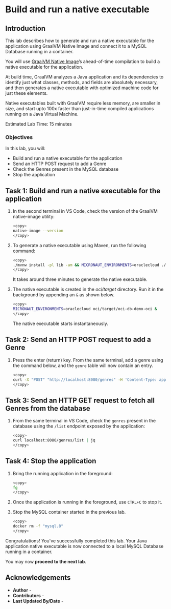 # Build and run a native executable

## Introduction

This lab describes how to generate and run a native executable for the application using GraalVM Native Image and connect it to a MySQL Database running in a container.

You will use [GraalVM Native Image](https://docs.oracle.com/en/graalvm/jdk/17/docs/overview/)’s ahead-of-time compilation to build a native executable for the application.

At build time, GraalVM analyzes a Java application and its dependencies to identify just what classes, methods, and fields are absolutely necessary, and then generates a native executable with optimized machine code for just these elements.

Native executables built with GraalVM require less memory, are smaller in size, and start upto 100x faster than just-in-time compiled applications running on a Java Virtual Machine.

Estimated Lab Time: 15 minutes

### Objectives

In this lab, you will:

* Build and run a native executable for the application
* Send an HTTP POST request to add a Genre
* Check the Genres present in the MySQL database
* Stop the application

## Task 1: Build and run a native executable for the application

1. In the second terminal in VS Code, check the version of the GraalVM native-image utility:

	``` bash
	<copy>
	native-image --version
	</copy>
	```

2. To generate a native executable using Maven, run the following command:

	``` bash
	<copy>
	./mvnw install -pl lib -am && MICRONAUT_ENVIRONMENTS=oraclecloud ./mvnw clean package -pl oci -Dpackaging=native-image
	</copy>
	```

    It takes around three minutes to generate the native executable.

3. The native executable is created in the _oci/target_ directory. Run it in the background by appending an `&` as shown below.

	``` bash
	<copy>
	MICRONAUT_ENVIRONMENTS=oraclecloud oci/target/oci-db-demo-oci &
	</copy>
	```

   The native executable starts instantaneously.

## Task 2: Send an HTTP POST request to add a Genre

1. Press the enter (return) key. From the same terminal, add a genre using the command below, and the `genre` table will now contain an entry.
	``` bash
	<copy>
	curl -X "POST" "http://localhost:8080/genres" -H 'Content-Type: application/json; charset=utf-8' -d '{ "name": "action" }' | jq
	</copy>
	```

## Task 3: Send an HTTP GET request to fetch all Genres from the database

1. From the same terminal in VS Code, check the `genres` present in the database using the `/list` endpoint exposed by the application:

	``` bash
	<copy>
	curl localhost:8080/genres/list | jq
	</copy>
	```

## Task 4: Stop the application

1. Bring the running application in the foreground:

	``` bash
	<copy>
	fg
	</copy>
	```

2. Once the application is running in the foreground, use `CTRL+C` to stop it.

3. Stop the MySQL container started in the previous lab.

	``` bash
	<copy>
	docker rm -f "mysql.8"
	</copy>
	```

Congratulations! You've successfully completed this lab. Your Java application native executable is now connected to a local MySQL Database running in a container.

You may now **proceed to the next lab**.

## Acknowledgements

* **Author** - [](var:author)
* **Contributors** - [](var:contributors)
* **Last Updated By/Date** - [](var:last_updated)
